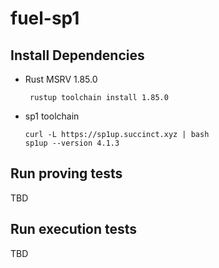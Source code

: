 # fuel-sp1

## Install Dependencies

- Rust MSRV 1.85.0
   ```
    rustup toolchain install 1.85.0
    ```

- sp1 toolchain
    ```
    curl -L https://sp1up.succinct.xyz | bash
    sp1up --version 4.1.3
    ```

## Run proving tests

TBD

## Run execution tests

TBD
